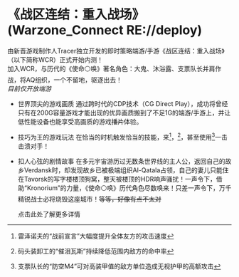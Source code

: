 # 《战区连结：重入战场》(Warzone_Connect RE://deploy)
由新晋游戏制作人Tracer独立开发的即时策略端游/手游《战区连结：重入战场》（以下简称WCR）正式开始内测！  
加入WCR，与历代的《使命⚪唤》著名角色：大鬼、沐浴露、支票队长并肩作战，将AQ组织，一个不留地，驱逐出去！  
*目前仅开放端游*

* 世界顶尖的游戏画质
  通过跨时代的CDP技术（CG Direct Play），成功将曾经只有在200G容量游戏才能出现的优异画质搬到了不足1G的端游/手游上，并让低性能设备也能享受高画质的游戏~~播片~~体验。  
* 技巧为王的游戏玩法
  在恰当的时机触发恰当的技能，来[^强化友军输出]，[^弱化敌军能力]，甚至使用[^强力的必杀技]一击击溃对手！
  
  [^强化友军输出]: 雷泽诺夫的“战前宣言”大幅度提升全体友方的攻击速度
  [^弱化敌军能力]: 码头装卸工的“催泪瓦斯”持续降低范围内敌方的命中率
  [^强力的必杀技]: 支票队长的“防空M4”可对高装甲值的敌方单位造成无视护甲的高额攻击
* 扣人心弦的剧情故事
  在多元宇宙游历过无数条世界线的主人公，返回自己的故乡Verdansk时，却发现故乡已被极端组织Al-Qatala占领，自己的妻儿只能住在Tavorsk的写字楼楼顶狗窝，整天被楼顶的HDR响声骚扰！一声令下，借助“Kronorium”的力量，《使命⚪唤》历代角色尽数唤来！只差一声令下，万千精锐战士必将烧毁这座城市！~~等等，好像有点不太对~~

  点击此处了解更多详情
